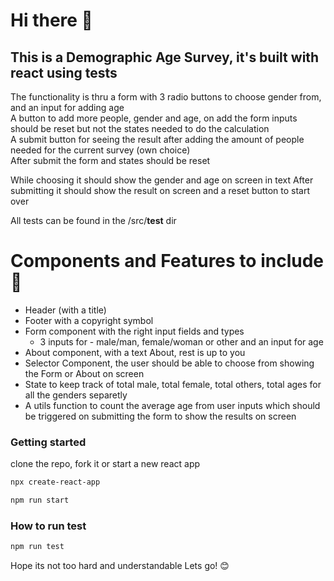# Hi there 👋 

## This is a Demographic Age Survey, it's built with react using tests 

The functionality is thru a form with 3 radio buttons to choose gender from, and an input for adding age
<br/>
A button to add more people, gender and age, on add the form inputs should be reset but not the states needed to do the calculation
<br/>
A submit button for seeing the result after adding the amount of people needed for the current survey (own choice)
<br/>
After submit the form and states should be reset

While choosing it should show the gender and age on screen in text
After submitting it should show the result on screen and a reset button to start over

All tests can be found in the /src/__test__ dir

# Components and Features to include 💾
- Header (with a title)
- Footer with a copyright symbol
- Form component with the right input fields and types
    - 3 inputs for - male/man, female/woman or other and an input for age
- About component,  with a text About, rest is up to you
- Selector Component, the user should be able to choose from showing the Form or About on screen
- State to keep track of total male, total female, total others, total ages for all the genders separetly
- A utils function to count the average age from user inputs which should be triggered on submitting the form to show the results on screen

### Getting started

clone the repo, fork it or start a new react app

```sh
npx create-react-app
```

```sh
npm run start
```

### How to run test 

```sh
npm run test
```

Hope its not too hard and understandable
Lets go! 😊